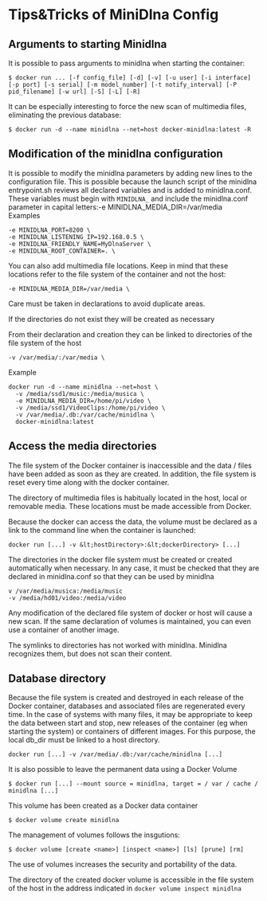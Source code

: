 # Tips&Tricks of MiniDlna Config 
## Arguments to starting Minidlna
It is possible to pass arguments to minidlna when starting the container:

```
$ docker run ... [-f config_file] [-d] [-v] [-u user] [-i interface] [-p port] [-s serial] [-m model_number] [-t notify_interval] [-P pid_filename] [-w url] [-S] [-L] [-R]
```

It can be especially interesting to force the new scan of multimedia files, eliminating the previous database:
```
$ docker run -d --name minidlna --net=host docker-minidlna:latest -R
```
## Modification of the minidlna configuration
It is possible to modify the minidlna parameters by adding new lines to the configuration file. This is possible because the launch script of the minidlna entrypoint.sh reviews all declared variables and is added to minidlna.conf. These variables must begin with ```MINIDLNA_``` and include the minidlna.conf parameter in capital letters:-e MINIDLNA_MEDIA_DIR=/var/media \
Examples
```
-e MINIDLNA_PORT=8200 \
-e MINIDLNA_LISTENING_IP=192.168.0.5 \
-e MINIDLNA_FRIENDLY_NAME=MyDlnaServer \
-e MINIDLNA_ROOT_CONTAINER=. \
```
You can also add multimedia file locations. Keep in mind that these locations refer to the file system of the container and not the host:
```
-e MINIDLNA_MEDIA_DIR=/var/media \
```
Care must be taken in declarations to avoid duplicate areas.

If the directories do not exist they will be created as necessary

From their declaration and creation they can be linked to directories of the file system of the host
```
-v /var/media/:/var/media \
```
Example
```
docker run -d --name minidlna --net=host \ 
  -v /media/ssd1/music:/media/musica \ 
  -e MINIDLNA_MEDIA_DIR=/home/pi/video \ 
  -v /media/ssd1/VideoClips:/home/pi/video \ 
  -v /var/media/.db:/var/cache/minidlna \ 
  docker-minidlna:latest
```
## Access the media directories
The file system of the Docker container is inaccessible and the data / files have been added as soon as they are created. In addition, the file system is reset every time along with the docker container.

The directory of multimedia files is habitually located in the host, local or removable media. These locations must be made accessible from Docker.

Because the docker can access the data, the volume must be declared as a link to the command line when the container is launched:
```
docker run [...] -v &lt;hostDirectory>:&lt;dockerDirectory> [...]
```
The directories in the docker file system must be created or created automatically when necessary. In any case, it must be checked that they are declared in minidlna.conf so that they can be used by minidlna
```
v /var/media/musica:/media/music
-v /media/hd01/video:/media/video
```
Any modification of the declared file system of docker or host will cause a new scan. If the same declaration of volumes is maintained, you can even use a container of another image.

The symlinks to directories has not worked with minidlna. Minidlna recognizes them, but does not scan their content.
## Database directory
Because the file system is created and destroyed in each release of the Docker container, databases and associated files are regenerated every time. In the case of systems with many files, it may be appropriate to keep the data between start and stop, new releases of the container (eg when starting the system) or containers of different images. For this purpose, the local db_dir must be linked to a host directory.
```
docker run [...] -v /var/media/.db:/var/cache/minidlna [...]
```
It is also possible to leave the permanent data using a Docker Volume
```
$ docker run [...] --mount source = minidlna, target = / var / cache / minidlna [...]
```
This volume has been created as a Docker data container
```
$ docker volume create minidlna
```
The management of volumes follows the insgutions:
```
$ docker volume [create <name>] [inspect <name>] [ls] [prune] [rm]
```
The use of volumes increases the security and portability of the data.

The directory of the created docker volume is accessible in the file system of the host in the address indicated in ```docker volume inspect minidlna```
